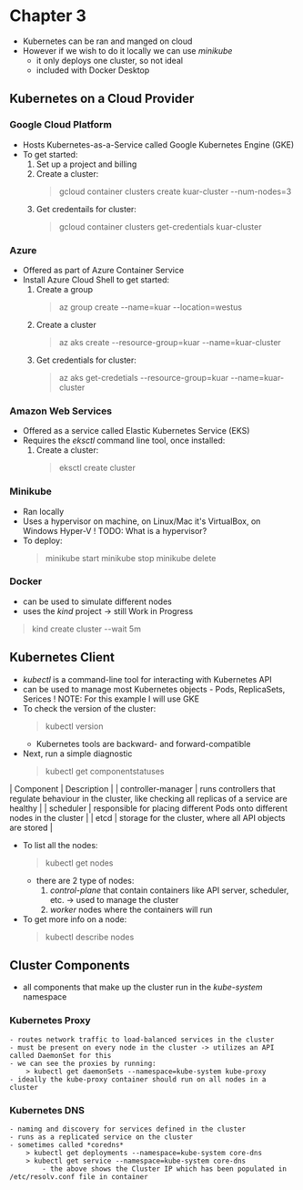 # Chapter 3


- Kubernetes can be ran and manged on cloud
- However if we wish to do it locally we can use *minikube*
    - it only deploys one cluster, so not ideal
    - included with Docker Desktop

## Kubernetes on a Cloud Provider

### Google Cloud Platform

- Hosts Kubernetes-as-a-Service called Google Kubernetes Engine (GKE)
- To get started:
    1. Set up a project and billing
    2. Create a cluster:
        > gcloud container clusters create kuar-cluster --num-nodes=3
    3. Get credentails for cluster:
        > gcloud container clusters get-credentials kuar-cluster

### Azure

- Offered as part of Azure Container Service
- Install Azure Cloud Shell to get started:
    1. Create a group
        > az group create --name=kuar --location=westus
    2. Create a cluster
        > az aks create --resource-group=kuar --name=kuar-cluster
    3. Get credentials for cluster:
        > az aks get-credetials --resource-group=kuar --name=kuar-cluster

### Amazon Web Services

- Offered as a service called Elastic Kubernetes Service (EKS)
- Requires the *eksctl* command line tool, once installed:
    1. Create a cluster:
        > eksctl create cluster

### Minikube

- Ran locally
- Uses a hypervisor on machine, on Linux/Mac it's VirtualBox, on Windows Hyper-V
! TODO: What is a hypervisor?
- To deploy:
    > minikube start
    > minikube stop
    > minikube delete

### Docker

- can be used to simulate different nodes
- uses the *kind* project -> still Work in Progress
> kind create cluster --wait 5m

## Kubernetes Client

- *kubectl* is a command-line tool for interacting with Kubernetes API
- can be used to manage most Kubernetes objects - Pods, ReplicaSets, Serices
! NOTE: For this example I will use GKE
- To check the version of the cluster:
    > kubectl version
    - Kubernetes tools are backward- and forward-compatible
- Next, run a simple diagnostic
    > kubectl get componentstatuses
    
| Component | Description |
| controller-manager | runs controllers that regulate behaviour in the cluster, like checking all replicas of a service are healthy |
| scheduler | responsible for placing different Pods onto different nodes in the cluster |
| etcd | storage for the cluster, where all API objects are stored |
- To list all the nodes:
    > kubectl get nodes
    - there are 2 type of nodes: 
        1. *control-plane* that contain containers like API server, scheduler, etc. -> used to manage the cluster
        2. *worker* nodes where the containers will run
- To get more info on a node:
    > kubectl describe nodes <Node Name>


## Cluster Components

- all components that make up the cluster run in the *kube-system* namespace

### Kubernetes Proxy

    - routes network traffic to load-balanced services in the cluster
    - must be present on every node in the cluster -> utilizes an API called DaemonSet for this
    - we can see the proxies by running:
        > kubectl get daemonSets --namespace=kube-system kube-proxy
    - ideally the kube-proxy container should run on all nodes in a cluster

### Kubernetes DNS

    - naming and discovery for services defined in the cluster
    - runs as a replicated service on the cluster 
    - sometimes called *coredns*
        > kubectl get deployments --namespace=kube-system core-dns
        > kubectl get service --namespace=kube-system core-dns
            - the above shows the Cluster IP which has been populated in /etc/resolv.conf file in container
        